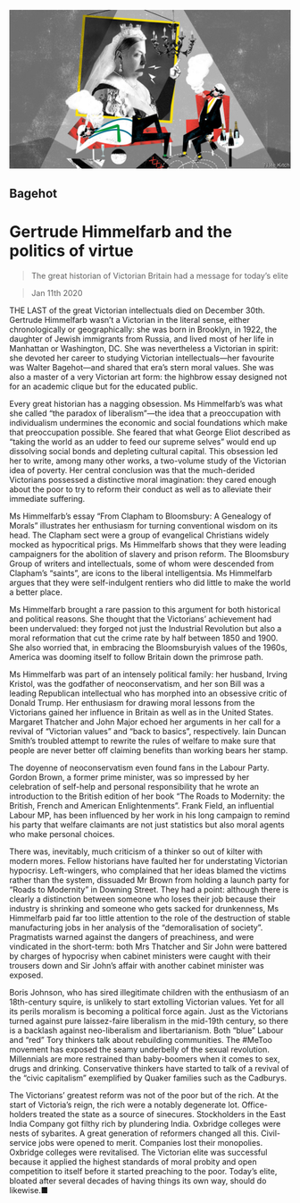 ![](./images/20200111_BRD000_0.jpg)

## Bagehot

# Gertrude Himmelfarb and the politics of virtue

> The great historian of Victorian Britain had a message for today’s elite

> Jan 11th 2020

THE LAST of the great Victorian intellectuals died on December 30th. Gertrude Himmelfarb wasn’t a Victorian in the literal sense, either chronologically or geographically: she was born in Brooklyn, in 1922, the daughter of Jewish immigrants from Russia, and lived most of her life in Manhattan or Washington, DC. She was nevertheless a Victorian in spirit: she devoted her career to studying Victorian intellectuals—her favourite was Walter Bagehot—and shared that era’s stern moral values. She was also a master of a very Victorian art form: the highbrow essay designed not for an academic clique but for the educated public.

Every great historian has a nagging obsession. Ms Himmelfarb’s was what she called “the paradox of liberalism”—the idea that a preoccupation with individualism undermines the economic and social foundations which make that preoccupation possible. She feared that what George Eliot described as “taking the world as an udder to feed our supreme selves” would end up dissolving social bonds and depleting cultural capital. This obsession led her to write, among many other works, a two-volume study of the Victorian idea of poverty. Her central conclusion was that the much-derided Victorians possessed a distinctive moral imagination: they cared enough about the poor to try to reform their conduct as well as to alleviate their immediate suffering.

Ms Himmelfarb’s essay “From Clapham to Bloomsbury: A Genealogy of Morals” illustrates her enthusiasm for turning conventional wisdom on its head. The Clapham sect were a group of evangelical Christians widely mocked as hypocritical prigs. Ms Himmelfarb shows that they were leading campaigners for the abolition of slavery and prison reform. The Bloomsbury Group of writers and intellectuals, some of whom were descended from Clapham’s “saints”, are icons to the liberal intelligentsia. Ms Himmelfarb argues that they were self-indulgent rentiers who did little to make the world a better place.

Ms Himmelfarb brought a rare passion to this argument for both historical and political reasons. She thought that the Victorians’ achievement had been undervalued: they forged not just the Industrial Revolution but also a moral reformation that cut the crime rate by half between 1850 and 1900. She also worried that, in embracing the Bloomsburyish values of the 1960s, America was dooming itself to follow Britain down the primrose path.

Ms Himmelfarb was part of an intensely political family: her husband, Irving Kristol, was the godfather of neoconservatism, and her son Bill was a leading Republican intellectual who has morphed into an obsessive critic of Donald Trump. Her enthusiasm for drawing moral lessons from the Victorians gained her influence in Britain as well as in the United States. Margaret Thatcher and John Major echoed her arguments in her call for a revival of “Victorian values” and “back to basics”, respectively. Iain Duncan Smith’s troubled attempt to rewrite the rules of welfare to make sure that people are never better off claiming benefits than working bears her stamp.

The doyenne of neoconservatism even found fans in the Labour Party. Gordon Brown, a former prime minister, was so impressed by her celebration of self-help and personal responsibility that he wrote an introduction to the British edition of her book “The Roads to Modernity: the British, French and American Enlightenments”. Frank Field, an influential Labour MP, has been influenced by her work in his long campaign to remind his party that welfare claimants are not just statistics but also moral agents who make personal choices.

There was, inevitably, much criticism of a thinker so out of kilter with modern mores. Fellow historians have faulted her for understating Victorian hypocrisy. Left-wingers, who complained that her ideas blamed the victims rather than the system, dissuaded Mr Brown from holding a launch party for “Roads to Modernity” in Downing Street. They had a point: although there is clearly a distinction between someone who loses their job because their industry is shrinking and someone who gets sacked for drunkenness, Ms Himmelfarb paid far too little attention to the role of the destruction of stable manufacturing jobs in her analysis of the “demoralisation of society”. Pragmatists warned against the dangers of preachiness, and were vindicated in the short-term: both Mrs Thatcher and Sir John were battered by charges of hypocrisy when cabinet ministers were caught with their trousers down and Sir John’s affair with another cabinet minister was exposed.

Boris Johnson, who has sired illegitimate children with the enthusiasm of an 18th-century squire, is unlikely to start extolling Victorian values. Yet for all its perils moralism is becoming a political force again. Just as the Victorians turned against pure laissez-faire liberalism in the mid-19th century, so there is a backlash against neo-liberalism and libertarianism. Both “blue” Labour and “red” Tory thinkers talk about rebuilding communities. The #MeToo movement has exposed the seamy underbelly of the sexual revolution. Millennials are more restrained than baby-boomers when it comes to sex, drugs and drinking. Conservative thinkers have started to talk of a revival of the “civic capitalism” exemplified by Quaker families such as the Cadburys.

The Victorians’ greatest reform was not of the poor but of the rich. At the start of Victoria’s reign, the rich were a notably degenerate lot. Office-holders treated the state as a source of sinecures. Stockholders in the East India Company got filthy rich by plundering India. Oxbridge colleges were nests of sybarites. A great generation of reformers changed all this. Civil-service jobs were opened to merit. Companies lost their monopolies. Oxbridge colleges were revitalised. The Victorian elite was successful because it applied the highest standards of moral probity and open competition to itself before it started preaching to the poor. Today’s elite, bloated after several decades of having things its own way, should do likewise.■